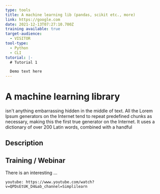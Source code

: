```yaml
---
type: tools
title: A machine learning lib (pandas, scikit etc., more)
link: https://google.com
date: 2021-12-13T07:27:10.700Z
training available: true
target-audience:
  - VISITOR
tool-type:
  - Python
  - CLI
tutorial: |-
  # Tutorial 1

  Demo text here
---
```

# A machine learning library

isn't anything embarrassing hidden in the middle of text. All the Lorem Ipsum generators on the Internet tend to repeat predefined chunks as necessary, making this the first true generator on the Internet. It uses a dictionary of over 200 Latin words, combined with a handful

## Description

## Training / Webinar

There is an interesting ... 

`youtube: https://www.youtube.com/watch?v=QPDsEtUK_D4&ab_channel=Simplilearn`